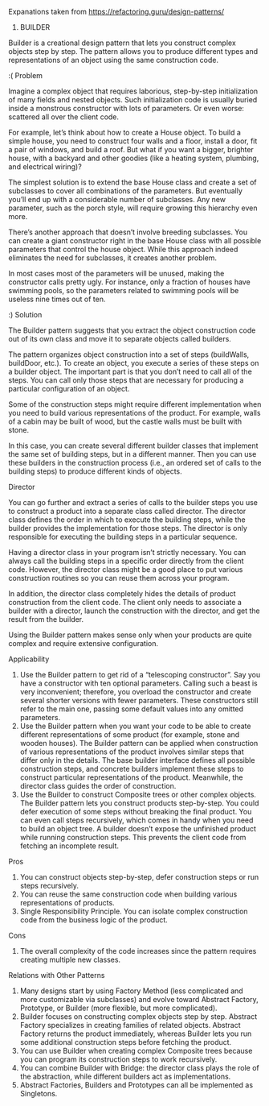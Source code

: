 Expanations taken from https://refactoring.guru/design-patterns/

1) BUILDER

Builder is a creational design pattern that lets you construct complex objects step by step. The pattern allows you to produce different types and representations of an object using the same construction code.

:( Problem

Imagine a complex object that requires laborious, step-by-step initialization of many fields and nested objects. Such initialization code is usually buried inside a monstrous constructor with lots of parameters. Or even worse: scattered all over the client code.

For example, let’s think about how to create a House object. To build a simple house, you need to construct four walls and a floor, install a door, fit a pair of windows, and build a roof. But what if you want a bigger, brighter house, with a backyard and other goodies (like a heating system, plumbing, and electrical wiring)?

The simplest solution is to extend the base House class and create a set of subclasses to cover all combinations of the parameters. But eventually you’ll end up with a considerable number of subclasses. Any new parameter, such as the porch style, will require growing this hierarchy even more.

There’s another approach that doesn’t involve breeding subclasses. You can create a giant constructor right in the base House class with all possible parameters that control the house object. While this approach indeed eliminates the need for subclasses, it creates another problem.

In most cases most of the parameters will be unused, making the constructor calls pretty ugly. For instance, only a fraction of houses have swimming pools, so the parameters related to swimming pools will be useless nine times out of ten.

:) Solution

The Builder pattern suggests that you extract the object construction code out of its own class and move it to separate objects called builders.

The pattern organizes object construction into a set of steps (buildWalls, buildDoor, etc.). To create an object, you execute a series of these steps on a builder object. The important part is that you don’t need to call all of the steps. You can call only those steps that are necessary for producing a particular configuration of an object.

Some of the construction steps might require different implementation when you need to build various representations of the product. For example, walls of a cabin may be built of wood, but the castle walls must be built with stone.

In this case, you can create several different builder classes that implement the same set of building steps, but in a different manner. Then you can use these builders in the construction process (i.e., an ordered set of calls to the building steps) to produce different kinds of objects.

Director

You can go further and extract a series of calls to the builder steps you use to construct a product into a separate class called director. The director class defines the order in which to execute the building steps, while the builder provides the implementation for those steps. The director is only responsible for executing the building steps in a particular sequence.

Having a director class in your program isn’t strictly necessary. You can always call the building steps in a specific order directly from the client code. However, the director class might be a good place to put various construction routines so you can reuse them across your program.

In addition, the director class completely hides the details of product construction from the client code. The client only needs to associate a builder with a director, launch the construction with the director, and get the result from the builder.

Using the Builder pattern makes sense only when your products are quite complex and require extensive configuration.

Applicability

1) Use the Builder pattern to get rid of a “telescoping constructor”.
Say you have a constructor with ten optional parameters. Calling such a beast is very inconvenient; therefore, you overload the constructor and create several shorter versions with fewer parameters. These constructors still refer to the main one, passing some default values into any omitted parameters.
2) Use the Builder pattern when you want your code to be able to create different representations of some product (for example, stone and wooden houses).
The Builder pattern can be applied when construction of various representations of the product involves similar steps that differ only in the details.
The base builder interface defines all possible construction steps, and concrete builders implement these steps to construct particular representations of the product. Meanwhile, the director class guides the order of construction.
3) Use the Builder to construct Composite trees or other complex objects.
The Builder pattern lets you construct products step-by-step. You could defer execution of some steps without breaking the final product. You can even call steps recursively, which comes in handy when you need to build an object tree.
A builder doesn’t expose the unfinished product while running construction steps. This prevents the client code from fetching an incomplete result.

Pros
1) You can construct objects step-by-step, defer construction steps or run steps recursively.
2) You can reuse the same construction code when building various representations of products.
3) Single Responsibility Principle. You can isolate complex construction code from the business logic of the product.

Cons
1) The overall complexity of the code increases since the pattern requires creating multiple new classes.

Relations with Other Patterns
1) Many designs start by using Factory Method (less complicated and more customizable via subclasses) and evolve toward Abstract Factory, Prototype, or Builder (more flexible, but more complicated).
2) Builder focuses on constructing complex objects step by step. Abstract Factory specializes in creating families of related objects. Abstract Factory returns the product immediately, whereas Builder lets you run some additional construction steps before fetching the product.
3) You can use Builder when creating complex Composite trees because you can program its construction steps to work recursively.
4) You can combine Builder with Bridge: the director class plays the role of the abstraction, while different builders act as implementations.
5) Abstract Factories, Builders and Prototypes can all be implemented as Singletons.


